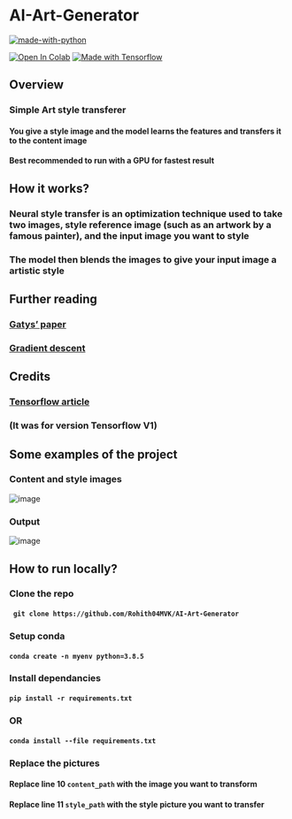 # AI-Art-Generator

[![made-with-python](http://ForTheBadge.com/images/badges/made-with-python.svg)](https://www.python.org/)

[![Open In Colab](https://colab.research.google.com/assets/colab-badge.svg)](https://colab.research.google.com/drive/18nLCUAQZJ-vuOIn04IrBMubqsV6VO_9j?usp=sharing)
[![Made with Tensorflow](https://aleen42.github.io/badges/src/tensorflow.svg)](https://www.tensorflow.org/)

## Overview

### Simple Art style transferer

#### You give a style image and the model learns the features and transfers it to the content image

#### Best recommended to run with a GPU for fastest result

## How it works?

### Neural style transfer is an optimization technique used to take two images, style reference image (such as an artwork by a famous painter), and the input image you want to style

### The model then blends the images to give your input image a artistic style

## Further reading

### [Gatys’ paper](https://arxiv.org/abs/1508.06576)

### [Gradient descent](https://developers.google.com/machine-learning/crash-course/reducing-loss/gradient-descent)

## Credits
### [Tensorflow article](https://medium.com/tensorflow/neural-style-transfer-creating-art-with-deep-learning-using-tf-keras-and-eager-execution-7d541ac31398)
### (It was for version Tensorflow V1)


## Some examples of the project

### Content and style images

![image](https://cdn.discordapp.com/attachments/748848099891347498/794168270831353856/tRe7lwtniHiKzxOK0pl2g5HA6HwFwXCRc6dDhcDgcDofjIuESLYfD4XA4HI6LhEu0HA6HwFwOC4SLtFyOBwOh8PhuEi4RMvhcDgc.png)

### Output

![image](https://cdn.discordapp.com/attachments/748848099891347498/794168176110731264/uNsabtFDjw5F7SPtB5ZrBdeNPfbuXaH96JOWTIkCF3KLtdQhkyZMiQIffDA18yJAhQ5QhgYZMiQIXcoQwMfMmTIkDuUoYEPGTJky.png)

## How to run locally?

### Clone the repo

#### ``` git clone https://github.com/Rohith04MVK/AI-Art-Generator```

### Setup conda
#### ```conda create -n myenv python=3.8.5```


### Install dependancies

#### ```pip install -r requirements.txt```
### OR
#### ```conda install --file requirements.txt```

### Replace the pictures
#### Replace line 10  ```content_path``` with the image you want to transform
#### Replace line 11 ```style_path``` with the style picture you want to transfer
